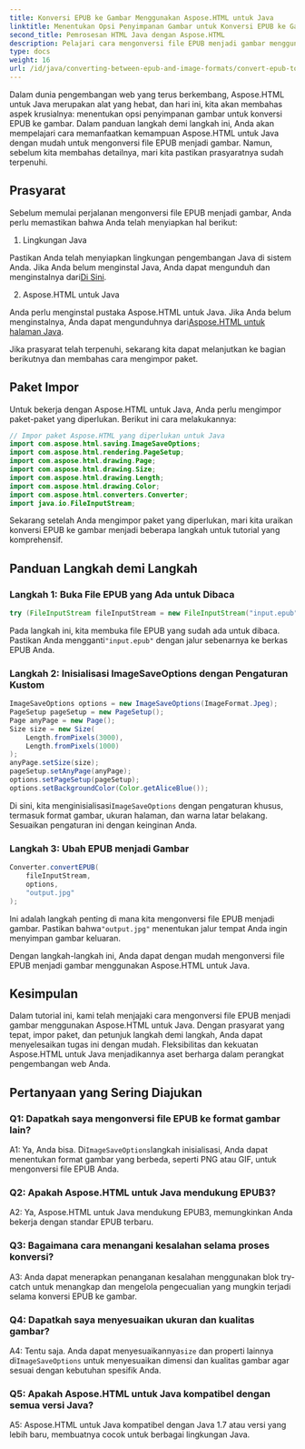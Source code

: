```yaml
---
title: Konversi EPUB ke Gambar Menggunakan Aspose.HTML untuk Java
linktitle: Menentukan Opsi Penyimpanan Gambar untuk Konversi EPUB ke Gambar
second_title: Pemrosesan HTML Java dengan Aspose.HTML
description: Pelajari cara mengonversi file EPUB menjadi gambar menggunakan Aspose.HTML untuk Java. Panduan langkah demi langkah ini mencakup prasyarat, impor paket, dan proses konversi.
type: docs
weight: 16
url: /id/java/converting-between-epub-and-image-formats/convert-epub-to-image-specify-image-save-options/
---
```

Dalam dunia pengembangan web yang terus berkembang, Aspose.HTML untuk Java merupakan alat yang hebat, dan hari ini, kita akan membahas aspek krusialnya: menentukan opsi penyimpanan gambar untuk konversi EPUB ke gambar. Dalam panduan langkah demi langkah ini, Anda akan mempelajari cara memanfaatkan kemampuan Aspose.HTML untuk Java dengan mudah untuk mengonversi file EPUB menjadi gambar. Namun, sebelum kita membahas detailnya, mari kita pastikan prasyaratnya sudah terpenuhi.

## Prasyarat

Sebelum memulai perjalanan mengonversi file EPUB menjadi gambar, Anda perlu memastikan bahwa Anda telah menyiapkan hal berikut:

1. Lingkungan Java

 Pastikan Anda telah menyiapkan lingkungan pengembangan Java di sistem Anda. Jika Anda belum menginstal Java, Anda dapat mengunduh dan menginstalnya dari[Di Sini](https://www.java.com).

2. Aspose.HTML untuk Java

 Anda perlu menginstal pustaka Aspose.HTML untuk Java. Jika Anda belum menginstalnya, Anda dapat mengunduhnya dari[Aspose.HTML untuk halaman Java](https://releases.aspose.com/html/java/).

Jika prasyarat telah terpenuhi, sekarang kita dapat melanjutkan ke bagian berikutnya dan membahas cara mengimpor paket.

## Paket Impor

Untuk bekerja dengan Aspose.HTML untuk Java, Anda perlu mengimpor paket-paket yang diperlukan. Berikut ini cara melakukannya:

```java
// Impor paket Aspose.HTML yang diperlukan untuk Java
import com.aspose.html.saving.ImageSaveOptions;
import com.aspose.html.rendering.PageSetup;
import com.aspose.html.drawing.Page;
import com.aspose.html.drawing.Size;
import com.aspose.html.drawing.Length;
import com.aspose.html.drawing.Color;
import com.aspose.html.converters.Converter;
import java.io.FileInputStream;
```

Sekarang setelah Anda mengimpor paket yang diperlukan, mari kita uraikan konversi EPUB ke gambar menjadi beberapa langkah untuk tutorial yang komprehensif.

## Panduan Langkah demi Langkah

### Langkah 1: Buka File EPUB yang Ada untuk Dibaca

```java
try (FileInputStream fileInputStream = new FileInputStream("input.epub")) {
```

Pada langkah ini, kita membuka file EPUB yang sudah ada untuk dibaca. Pastikan Anda mengganti`"input.epub"` dengan jalur sebenarnya ke berkas EPUB Anda.

### Langkah 2: Inisialisasi ImageSaveOptions dengan Pengaturan Kustom

```java
ImageSaveOptions options = new ImageSaveOptions(ImageFormat.Jpeg);
PageSetup pageSetup = new PageSetup();
Page anyPage = new Page();
Size size = new Size(
    Length.fromPixels(3000),
    Length.fromPixels(1000)
);
anyPage.setSize(size);
pageSetup.setAnyPage(anyPage);
options.setPageSetup(pageSetup);
options.setBackgroundColor(Color.getAliceBlue());
```

 Di sini, kita menginisialisasi`ImageSaveOptions` dengan pengaturan khusus, termasuk format gambar, ukuran halaman, dan warna latar belakang. Sesuaikan pengaturan ini dengan keinginan Anda.

### Langkah 3: Ubah EPUB menjadi Gambar

```java
Converter.convertEPUB(
    fileInputStream,
    options,
    "output.jpg"
);
```

 Ini adalah langkah penting di mana kita mengonversi file EPUB menjadi gambar. Pastikan bahwa`"output.jpg"` menentukan jalur tempat Anda ingin menyimpan gambar keluaran.

Dengan langkah-langkah ini, Anda dapat dengan mudah mengonversi file EPUB menjadi gambar menggunakan Aspose.HTML untuk Java.

## Kesimpulan

Dalam tutorial ini, kami telah menjajaki cara mengonversi file EPUB menjadi gambar menggunakan Aspose.HTML untuk Java. Dengan prasyarat yang tepat, impor paket, dan petunjuk langkah demi langkah, Anda dapat menyelesaikan tugas ini dengan mudah. Fleksibilitas dan kekuatan Aspose.HTML untuk Java menjadikannya aset berharga dalam perangkat pengembangan web Anda.

## Pertanyaan yang Sering Diajukan

### Q1: Dapatkah saya mengonversi file EPUB ke format gambar lain?

 A1: Ya, Anda bisa. Di`ImageSaveOptions`langkah inisialisasi, Anda dapat menentukan format gambar yang berbeda, seperti PNG atau GIF, untuk mengonversi file EPUB Anda.

### Q2: Apakah Aspose.HTML untuk Java mendukung EPUB3?

A2: Ya, Aspose.HTML untuk Java mendukung EPUB3, memungkinkan Anda bekerja dengan standar EPUB terbaru.

### Q3: Bagaimana cara menangani kesalahan selama proses konversi?

A3: Anda dapat menerapkan penanganan kesalahan menggunakan blok try-catch untuk menangkap dan mengelola pengecualian yang mungkin terjadi selama konversi EPUB ke gambar.

### Q4: Dapatkah saya menyesuaikan ukuran dan kualitas gambar?

 A4: Tentu saja. Anda dapat menyesuaikannya`size` dan properti lainnya di`ImageSaveOptions` untuk menyesuaikan dimensi dan kualitas gambar agar sesuai dengan kebutuhan spesifik Anda.

### Q5: Apakah Aspose.HTML untuk Java kompatibel dengan semua versi Java?

A5: Aspose.HTML untuk Java kompatibel dengan Java 1.7 atau versi yang lebih baru, membuatnya cocok untuk berbagai lingkungan Java.